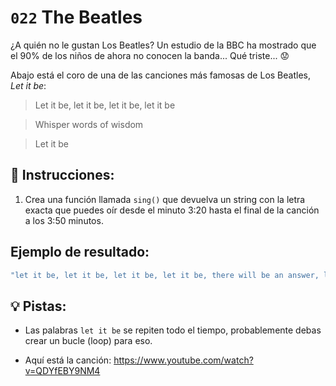 # `022` The Beatles 

¿A quién no le gustan Los Beatles? Un estudio de la BBC ha mostrado que el 90% de los niños de ahora no conocen la banda... Qué triste... 😟

Abajo está el coro de una de las canciones más famosas de Los Beatles, *Let it be*:

> Let it be, let it be, let it be, let it be

> Whisper words of wisdom

> Let it be

## 📝 Instrucciones:

1. Crea una función llamada `sing()` que devuelva un string con la letra exacta que puedes oír desde el minuto 3:20 hasta el final de la canción a los 3:50 minutos. 

## Ejemplo de resultado:

```js
"let it be, let it be, let it be, let it be, there will be an answer, let it be, let it be, let it be, let it be, let it be, whisper words of wisdom, let it be"
```

## 💡 Pistas:

+ Las palabras `let it be` se repiten todo el tiempo, probablemente debas crear un bucle (loop) para eso.

+ Aquí está la canción: https://www.youtube.com/watch?v=QDYfEBY9NM4
